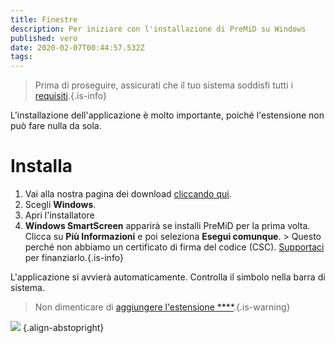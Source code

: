 ```yaml
---
title: Finestre
description: Per iniziare con l'installazione di PreMiD su Windows
published: vero
date: 2020-02-07T00:44:57.532Z
tags:
---
```


> Prima di proseguire, assicurati che il tuo sistema soddisfi tutti i [requisiti](/install/requirements).{.is-info}

L'installazione dell'applicazione è molto importante, poiché l'estensione non può fare nulla da sola.

# Installa
1. Vai alla nostra pagina dei download [cliccando qui](https://premid.app/downloads).
2. Scegli **Windows**.
3. Apri l'installatore
4. **Windows SmartScreen** apparirà se installi PreMiD per la prima volta. Clicca su **Più Informazioni** e poi seleziona **Esegui comunque**. > Questo perché non abbiamo un certificato di firma del codice (CSC). [Supportaci](https://www.patreon.com/Timeraa) per finanziarlo.{.is-info}

L'applicazione si avvierà automaticamente. Controlla il simbolo nella barra di sistema.

> Non dimenticare di [aggiungere l'estensione ****](/install).{.is-warning}

![](https://a.icons8.com/djxbtnYm/GBjHDS/svg.svg) {.align-abstopright}